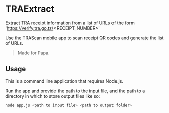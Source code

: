 # TRAExtract

Extract TRA receipt information from a list of URLs of the form 'https://verify.tra.go.tz/<RECEIPT_NUMBER>'

Use the TRAScan mobile app to scan receipt QR codes and generate the list of URLs.

> Made for Papa.



## Usage

This is a command line application that requires Node.js.

Run the app and provide the path to the input file, and the path to a directory in which to store output files like so:

```bash
node app.js <path to input file> <path to output folder>
```